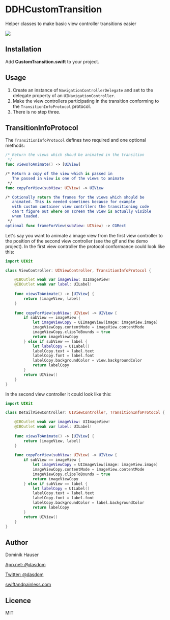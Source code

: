 # DDHCustomTransition
Helper classes to make basic view controller transitions easier 

![](https://raw.githubusercontent.com/dasdom/DDHCustomTransition/master/DDHCustomTransition/what.gif)

## Installation
Add **CustomTransition.swift** to your project.

## Usage
1. Create an instance of `NavigationControllerDelegate` and set to the delegate property of an `UINavigationController`.
1. Make the view controllers participating in the transition conforming to the `TransitionInfoProtocol` protocol.
1. There is no step three.

## TransitionInfoProtocol
The `TransitionInfoProtocol` defines two required and one optional methods:

```swift
/* Return the views which shoud be animated in the transition
 */
func viewsToAnimate() -> [UIView]

/* Return a copy of the view which is passed in
   The passed in view is one of the views to animate
 */
func copyForView(subView: UIView) -> UIView

/* Optionally return the frames for the views which should be
   animated. This is needed sometimes because for example
   with custom container view contrllers the transitioning code
   can't figure out where on screen the view is actually visible
   when loaded.
 */
optional func frameForView(subView: UIView) -> CGRect
```

Let's say you want to animate a image view from the first view controller to the position of the second view controller (see the gif and the demo project). In the first view controller the protocol conformance could look like this:

```swift
import UIKit

class ViewController: UIViewController, TransitionInfoProtocol {

    @IBOutlet weak var imageView: UIImageView!
    @IBOutlet weak var label: UILabel!
    
    func viewsToAnimate() -> [UIView] {
        return [imageView, label]
    }
    
    func copyForView(subView: UIView) -> UIView {
        if subView == imageView {
            let imageViewCopy = UIImageView(image: imageView.image)
            imageViewCopy.contentMode = imageView.contentMode
            imageViewCopy.clipsToBounds = true
            return imageViewCopy
        } else if subView == label {
            let labelCopy = UILabel()
            labelCopy.text = label.text
            labelCopy.font = label.font
            labelCopy.backgroundColor = view.backgroundColor
            return labelCopy
        }
        return UIView()
    }
}
```

In the second view controller it could look like this:

```swift
import UIKit

class DetailViewController: UIViewController, TransitionInfoProtocol {

    @IBOutlet weak var imageView: UIImageView!
    @IBOutlet weak var label: UILabel!
    
    func viewsToAnimate() -> [UIView] {
        return [imageView, label]
    }
    
    func copyForView(subView: UIView) -> UIView {
        if subView == imageView {
            let imageViewCopy = UIImageView(image: imageView.image)
            imageViewCopy.contentMode = imageView.contentMode
            imageViewCopy.clipsToBounds = true
            return imageViewCopy
        } else if subView == label {
            let labelCopy = UILabel()
            labelCopy.text = label.text
            labelCopy.font = label.font
            labelCopy.backgroundColor = label.backgroundColor
            return labelCopy
        }
        return UIView()
    }
}
```

## Author

Dominik Hauser

[App.net: @dasdom](https://alpha.app.net/dasdom)

[Twitter: @dasdom](https://twitter.com/dasdom)

[swiftandpainless.com](http://swiftandpainless.com)

## Licence

MIT
